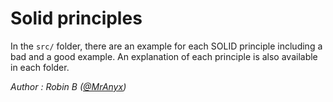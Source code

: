 # Solid principles

In the `src/` folder, there are an example for each SOLID principle including a bad and a good example. An explanation
of each principle is also available in each folder.

*Author : Robin B ([@MrAnyx](https://github.com/MrAnyx))*